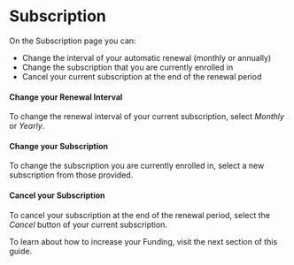 # Subscription

On the Subscription page you can:

* Change the interval of your automatic renewal (monthly or annually)
* Change the subscription that you are currently enrolled in
* Cancel your current subscription at the end of the renewal period

#### Change your Renewal Interval

To change the renewal interval of your current subscription, select _Monthly_ or _Yearly_.&#x20;

#### Change your Subscription

To change the subscription you are currently enrolled in, select a new subscription from those provided.

#### Cancel your Subscription

To cancel your subscription at the end of the renewal period, select the _Cancel_ button of your current subscription.&#x20;

To learn about how to increase your Funding, visit the next section of this guide.
